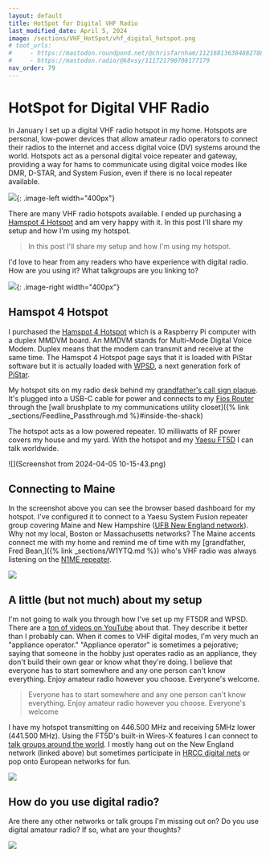 ```yaml
---
layout: default
title: HotSpot for Digital VHF Radio
last_modified_date: April 5, 2024
image: /sections/VHF_HotSpot/vhf_digital_hotspot.png
# toot_urls:
#     - https://mastodon.roundpond.net/@chrisfarnham/112168136384882788
#     - https://mastodon.radio/@k8vsy/111721790708177179
nav_order: 79
---
```


# HotSpot for Digital VHF Radio

In January I set up a digital VHF radio hotspot in my home. Hotspots are personal, low-power devices that allow amateur radio operators to connect their radios to the internet and access digital voice (DV) systems around the world. Hotspots act as a personal digital voice repeater and gateway, providing a way for hams to communicate using digital voice modes like DMR, D-STAR, and System Fusion, even if there is no local repeater available.

![](vhf_digital_hotspot.png){: .image-left width="400px"}

There are many VHF radio hotspots available. I ended up purchasing a [Hamspot 4 Hotspot](https://hamspot.square.site/s/shop) and
am very happy with it. In this post I'll share my setup and how I'm using my hotspot.

> In this post I'll share my setup and how I'm using my hotspot.

I'd love to hear from any readers who have experience with digital radio. How are you using it? What talkgroups are you linking to? 

![](PXL_20240313_233047764.jpg){: .image-right width="400px"}

## Hamspot 4 Hotspot

I purchased the  [Hamspot 4 Hotspot](https://hamspot.square.site/s/shop) which is a Raspberry Pi computer with 
a duplex MMDVM board. An MMDVM stands for Multi-Mode Digital Voice Modem. Duplex means that the modem can
transmit and receive at the same time. The Hamspot 4 Hotspot page says that it is loaded with PiStar software
but it is actually loaded with [WPSD](https://w0chp.radio/wpsd/), a 
next generation fork of [PiStar](https://www.pistar.uk/downloads/).

My hotspot sits on my radio desk behind my 
[grandfather's call sign plaque](https://mastodon.roundpond.net/@chrisfarnham/111740198790913691).
 It's plugged into a USB-C cable for power and connects to
my [Fios Router](https://www.verizon.com/support/residential/internet/equipment/routers/fios-router)
through the 
[wall brushplate to my communications utility closet]({% link _sections/Feedline_Passthrough.md %}#inside-the-shack)

The hotspot acts as a low powered repeater. 10 milliwatts of RF power covers my house and my yard. With the hotspot and 
my [Yaesu FT5D](https://www.yaesu.com/indexVS.cfm?cmd=DisplayProducts&encProdID=8FA58F426C671235EA5791EE6814FF48)
 I can talk worldwide.

![](Screenshot from 2024-04-05 10-15-43.png)

## Connecting to Maine

In the screenshot above you can see the browser based dashboard for my hotspot. I've configured it to connect to
a Yaesu System Fusion repeater group covering Maine and New Hampshire ([UFB New England network](https://ufbnewengland.com/)).
Why not my local, Boston or Massachusetts networks? The Maine accents connect me with my home and remind me of
time with my [grandfather, Fred Bean,]({% link _sections/W1YTQ.md %}) who's VHF radio was always listening on the [N1ME repeater](https://n1me.org/).

![](PXL_20240111_125409625.jpg)

## A little (but not much) about my setup

I'm not going to walk you through how I've set up my FT5DR and WPSD. There are a 
[ton of videos on YouTube](https://www.youtube.com/watch?v=qlrBhBm_Sws) about that. 
They describe it better than I probably can. When it comes to VHF digital modes, I'm very much an "appliance operator."
"Appliance operator" is sometimes a pejorative; saying that someone in the hobby just operates radio as
an appliance, they don't build their own gear or know what they're doing. 
I believe that everyone has to start somewhere and any one person
can't know everything. Enjoy amateur radio however you choose. Everyone's welcome.

> Everyone has to start somewhere and any one person
> can't know everything. Enjoy amateur radio however you choose. Everyone's welcome

I have my hotspot transmitting on 446.500 MHz and receiving 5MHz lower (441.500 MHz). Using the FT5D's built-in Wires-X 
features I can connect to [talk groups around the world](https://www.yaesu.com/jp/en/wires-x/id/active_room.php). 
I mostly hang out on the New England network (linked above) but sometimes participate in 
[HRCC digital nets](https://hamradiocrashcourse.com/hrcc-net-calendar/) or pop onto European networks for fun.

![](PXL_20240112_030836770.jpg)

## How do you use digital radio?

Are there any other networks or talk groups I'm missing out on? Do you use digital amateur radio? If so, what are your
thoughts?

![](PXL_20240112_030845898.jpg)

